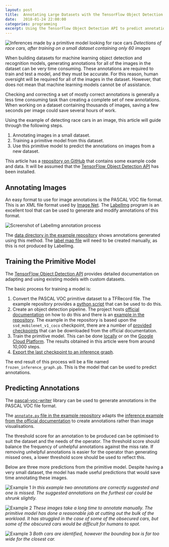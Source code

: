 ```yaml
---
layout: post
title:  Annotating Large Datasets with the TensorFlow Object Detection API
date:   2018-01-24 22:00:00
categories: programming
excerpt: Using the TensorFlow Object Detection API to predict annotations for large datasets.
---
```


![Inferences made by a primitive model looking for race cars](http://res.cloudinary.com/andrewcarteruk/image/upload/v1516747767/TensorFlow%20-%20Race%20Cars/3-boxes.jpg)
_Detections of race cars, after training on a small dataset containing only 60 images_

When building datasets for machine learning object detection and recognition models, generating annotations for all of the images in the dataset can be very time consuming. These annotations are required to train and test a model, and they must be accurate. For this reason, human oversight will be required for all of the images in the dataset. However, that does not mean that machine learning models cannot be of assistance.

Checking and correcting a set of mostly correct annotations is generally a less time consuming task than creating a complete set of new annotations. When working on a dataset containing thousands of images, saving a few seconds per image could save several hours of work.

Using the example of detecting race cars in an image, this article will guide through the following steps.

1. Annotating images in a small dataset.
2. Training a primitive model from this dataset.
3. Use this primitive model to predict the annotations on images from a new dataset.

This article has a [repository on GitHub](https://github.com/AndrewCarterUK/tf-example-object-detection-api-race-cars) that contains some example code and data. It will be assumed that the [TensorFlow Object Detection API](https://github.com/tensorflow/models/blob/master/research/object_detection/g3doc/installation.md) has been installed.

## Annotating Images

An easy format to use for image annotations is the PASCAL VOC file format. This is an XML file format used by [Image Net](http://www.image-net.org/). The [LabelImg](https://github.com/tzutalin/labelImg) program is an excellent tool that can be used to generate and modify annotations of this format.

![Screenshot of LabelImg annotation process](http://res.cloudinary.com/andrewcarteruk/image/upload/v1516749498/TensorFlow%20-%20Race%20Cars/labelImg.png)

The [data directory in the example repository](https://github.com/AndrewCarterUK/tf-example-object-detection-api-race-cars/tree/master/data) shows annotations generated using this method. The [label map file](https://github.com/AndrewCarterUK/tf-example-object-detection-api-race-cars/blob/master/data/map.pbtxt) will need to be created manually, as this is not produced by LabelImg.

## Training the Primitive Model

The [TensorFlow Object Detection API](https://github.com/tensorflow/models/tree/master/research/object_detection) provides detailed documentation on adapting and using existing models with custom datasets.

The basic process for training a model is:

1. Convert the PASCAL VOC primitive dataset to a TFRecord file. The example repository provides a [python script](https://github.com/AndrewCarterUK/tf-example-object-detection-api-race-cars/blob/master/create_pascal_tf_record.py) that can be used to do this.
2. Create an object detection pipeline. The project hosts [official documentation](https://github.com/tensorflow/models/blob/master/research/object_detection/g3doc/configuring_jobs.md) on how to do this and there is an [example in the repository](https://github.com/AndrewCarterUK/tf-example-object-detection-api-race-cars/blob/master/ssd_mobilenet_v1_coco.config). The example in the repository is based upon the `ssd_mobilenet_v1_coco` checkpoint, there are a number of [provided checkpoints](https://github.com/tensorflow/models/blob/master/research/object_detection/g3doc/detection_model_zoo.md) that can be downloaded from the official documentation.
3. Train the primitive model. This can be done [locally](https://github.com/tensorflow/models/blob/master/research/object_detection/g3doc/running_locally.md) or on the [Google Cloud Platform](https://github.com/tensorflow/models/blob/master/research/object_detection/g3doc/running_on_cloud.md). The results obtained in this article were from around 10,000 steps.
4. [Export the last checkpoint to an inference graph](https://github.com/tensorflow/models/blob/master/research/object_detection/g3doc/exporting_models.md).

The end result of this process will be a file named `frozen_inference_graph.pb`. This is the model that can be used to predict annotations.

## Predicting Annotations

The [pascal-voc-writer](https://github.com/AndrewCarterUK/pascal-voc-writer) library can be used to generate annotations in the PASCAL VOC file format.

The [`annotate.py` file in the example repository](https://github.com/AndrewCarterUK/tf-example-object-detection-api-race-cars/blob/master/annotate.py) adapts the [inference example from the official documentation](https://github.com/tensorflow/models/blob/master/research/object_detection/object_detection_tutorial.ipynb) to create annotations rather than image visualisations.

The threshold score for an annotation to be produced can be optimised to suit the dataset and the needs of the operator. The threshold score should balance the frequency of unhelpful annotations against the miss rate. If removing unhelpful annotations is easier for the operator than generating missed ones, a lower threshold score should be used to reflect this.

Below are three more predictions from the primitive model. Despite having a very small dataset, the model has made useful predictions that would save time annotating these images.

![Example 1](https://res.cloudinary.com/andrewcarteruk/image/upload/v1516747767/TensorFlow%20-%20Race%20Cars/2-boxes.jpg)
_In this example two annotations are correctly suggested and one is missed. The suggested annotations on the furthest car could be shrunk slightly._

![Example 2](https://res.cloudinary.com/andrewcarteruk/image/upload/v1516747768/TensorFlow%20-%20Race%20Cars/1-boxes.jpg)
_These images take a long time to annotate manually. The primitive model has done a reasonable job at cutting out the bulk of the workload. It has struggled in the case of some of the obsecured cars, but some of the obscured cars would be difficult for humans to spot._

![Example 3](https://res.cloudinary.com/andrewcarteruk/image/upload/v1516747767/TensorFlow%20-%20Race%20Cars/4-boxes.jpg)
_Both cars are identified, however the bounding box is far too wide for the closest car._
